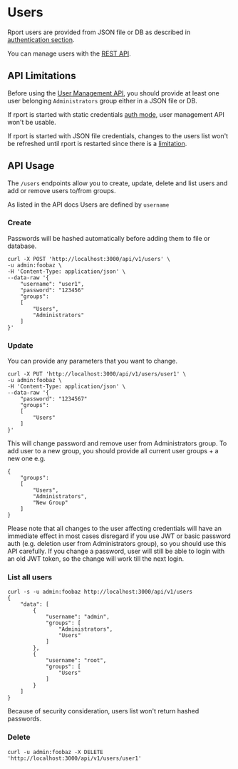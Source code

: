 # Users
Rport users are provided from JSON file or DB as described in [authentication section](no03-client-auth.md).

You can manage users with the [REST API](https://apidoc.rport.io/master/#tag/Users).

## API Limitations
Before using the [User Management API](https://apidoc.rport.io/master/#tag/Users), you should provide at least one user belonging `Administrators` group either in a JSON file or DB.

If rport is started with static credentials [auth mode](no03-client-auth.md#using-a-static-credential), user management API won't be usable.

If rport is started with JSON file credentials, changes to the users list won't be refreshed until rport is restarted since there is a [limitation](no02-api-auth.md#user-file).

## API Usage
The `/users` endpoints allow you to create, update, delete and list users and add or remove users to/from groups.

As listed in the API docs Users are defined by `username`

### Create
Passwords will be hashed automatically before adding them to file or database.
```
curl -X POST 'http://localhost:3000/api/v1/users' \
-u admin:foobaz \
-H 'Content-Type: application/json' \
--data-raw '{
    "username": "user1",
    "password": "123456"
    "groups":
    [
        "Users",
        "Administrators"
    ]
}'
```
### Update
You can provide any parameters that you want to change. 
```
curl -X PUT 'http://localhost:3000/api/v1/users/user1' \
-u admin:foobaz \
-H 'Content-Type: application/json' \
--data-raw '{
    "password": "1234567"
    "groups":
    [
        "Users"
    ]
}'
```
This will change password and remove user from Administrators group. To add user to a new group, you should provide all current user groups + a new one e.g.
```
{
    "groups":
    [
        "Users",
        "Administrators",
        "New Group"
    ]
}
```

Please note that all changes to the user affecting credentials will have an immediate effect in most cases disregard if you use JWT or basic password auth (e.g. deletion user from Administrators group), so you should use this API carefully.
If you change a password, user will still be able to login with an old JWT token, so the change will work till the next login.

### List all users
```
curl -s -u admin:foobaz http://localhost:3000/api/v1/users
{
    "data": [
        {
            "username": "admin",
            "groups": [
                "Administrators",
                "Users"
            ]
        },
        {
            "username": "root",
            "groups": [
                "Users"
            ]
        }
    ]
}
```
Because of security consideration, users list won't return hashed passwords.
### Delete
```
curl -u admin:foobaz -X DELETE 'http://localhost:3000/api/v1/users/user1'
```

